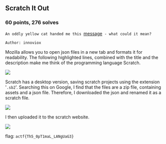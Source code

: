 ## Scratch It Out
### 60 points, 276 solves

`An oddly yellow cat handed me this `<a href='https://files.actf.co/397a7663cfc657bea92b8038eb2a27804ac75ba56b74e56572e57f00414fd43f/project.json'>message</a>` - what could it mean?`

`Author: innoviox`

Mozilla allows you to open json files in a new tab and formats it for readability. The following highlighted lines, combined with the title and the description make me think of the programming language Scratch.

<IMG SRC='https://cdn.discordapp.com/attachments/532350033241309226/572114074570326027/unknown.png'>

Scratch has a desktop version, saving scratch projects using the extension '`.sb2`'. Searching this on Google, I find that the files are a zip file, containing assets and a json file. Therefore, I downloaded the json and renamed it as a scratch file.

<IMG SRC='https://cdn.discordapp.com/attachments/532350033241309226/572114724372742147/unknown.png'>

I then uploaded it to the scratch website.

<IMG SRC='https://cdn.discordapp.com/attachments/532350033241309226/572115196986916885/unknown.png'>

flag: `actf{Th5_0pT1maL_LANgUaG3}`
